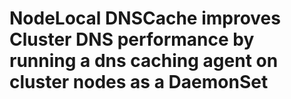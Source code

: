 # NodeLocal DNSCache improves Cluster DNS performance by running a dns caching agent on cluster nodes as a DaemonSet
